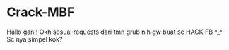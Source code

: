 # Crack-MBF
Hallo gan!! Okh sesuai requests dari tmn grub nih gw buat sc HACK FB ^_^ Sc nya simpel kok?
